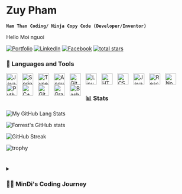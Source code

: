 # Zuy Pham 

**`Nam Than Coding/ Ninja Copy Code (Developer/Inventor)`**

Hello Moi nguoi

   <p align="left">
      <a href="https://zuy.vercel.app/">
         <img alt="Portfolio" title="Hello" src="https://img.shields.io/badge/Portfolio-%23000000.svg?style=for-the-badge&logo=firefox&logoColor=#FF7139
"/></a> 
      <a href="https://www.linkedin.com/in/zuy-pham/">
         <img alt="LinkedIn" title="LinkedIn" src="https://img.shields.io/badge/linkedin-%230077B5.svg?style=for-the-badge&logo=linkedin&logoColor=white"/></a> 
      <a href="https://www.facebook.com/">
         <img alt="Facebook" title="FaceBook" src="https://img.shields.io/badge/Facebook-%231877F2.svg?style=for-the-badge&logo=Facebook&logoColor=white"/></a>
      <a href="https://zuy.vercel.app">
         <img alt="total stars" title="Total stars on GitHub" src="https://custom-icon-badges.demolab.com/github/stars/ForrestKnight?color=55960c&style=for-the-badge&labelColor=488207&logo=star"/></a>
   </p>



### 🧰 Languages and Tools

<img align="left" alt="Java" width="30px" style="padding-right:10px;" src="https://cdn.jsdelivr.net/gh/devicons/devicon/icons/java/java-original.svg"/>
<img align="left" alt="Spring" width="30px" style="padding-right:10px;" src="https://cdn.jsdelivr.net/gh/devicons/devicon/icons/spring/spring-original.svg" />
<img align="left" alt="TypeScript" width="30px" style="padding-right:10px;" src="https://cdn.jsdelivr.net/gh/devicons/devicon/icons/typescript/typescript-plain.svg" />
<img align="left" alt="Angular" width="30px" style="padding-right:10px;" src="https://cdn.jsdelivr.net/gh/devicons/devicon/icons/angularjs/angularjs-plain.svg" />
<img align="left" alt="Git" width="30px" style="padding-right:10px;" src="https://cdn.jsdelivr.net/gh/devicons/devicon/icons/git/git-original.svg" />
<img align="left" alt="Linux" width="30px" style="padding-right:10px;" src="https://cdn.jsdelivr.net/gh/devicons/devicon/icons/linux/linux-original.svg" />
<img align="left" alt="HTML" width="30px" style="padding-right:10px;" src="https://cdn.jsdelivr.net/gh/devicons/devicon/icons/html5/html5-plain.svg" />
<img align="left" alt="CSS" width="30px" style="padding-right:10px;" src="https://cdn.jsdelivr.net/gh/devicons/devicon/icons/css3/css3-plain.svg" />
<img align="left" alt="JavaScript" width="30px" style="padding-right:10px;" src="https://cdn.jsdelivr.net/gh/devicons/devicon/icons/javascript/javascript-plain.svg" />
<img align="left" alt="React" width="30px" style="padding-right:10px;" src="https://cdn.jsdelivr.net/gh/devicons/devicon/icons/react/react-original.svg" />
<img align="left" alt="NodeJS" width="30px" style="padding-right:10px;" src="https://cdn.jsdelivr.net/gh/devicons/devicon/icons/nodejs/nodejs-original.svg" />
<img align="left" alt="Python" width="30px" style="padding-right:10px;" src="https://cdn.jsdelivr.net/gh/devicons/devicon/icons/python/python-plain.svg" />
<img align="left" alt="C++" width="30px" style="padding-right:10px;" src="https://cdn.jsdelivr.net/gh/devicons/devicon/icons/cplusplus/cplusplus-line.svg" />
<img align="left" alt="GitHub" width="30px" style="padding-right:10px;" src="https://cdn.jsdelivr.net/gh/devicons/devicon/icons/github/github-original.svg" />
<img align="left" alt="Gradle" width="30px" style="padding-right:10px;" src="https://cdn.jsdelivr.net/gh/devicons/devicon/icons/gradle/gradle-plain.svg" />
<img align="left" alt="Bash" width="30px" style="padding-right:10px;" src="https://cdn.jsdelivr.net/gh/devicons/devicon/icons/bash/bash-original.svg" />
<br />


#
### 📊 Stats
![My GitHub Lang Stats](https://github-stats.agentbot.xyz/api/top-langs/?username=ZuyMPham&theme=gruvbox&layout=compact)

![Forrest's GitHub stats](https://github-readme-stats.vercel.app/api?username=forrestknight&show_icons=true&theme=gruvbox)

![GitHub Streak](https://streak-stats.demolab.com?user=ForrestKnight&theme=gruvbox&border_radius=4.5)

![trophy](https://github-profile-trophy.vercel.app/?username=ryo-ma&theme=onedark)
#

<details>
 <summary><h3>👨‍💻 MinDi's Coding Journey</h3></summary>
  Lat nua viet, gio luoi qua

